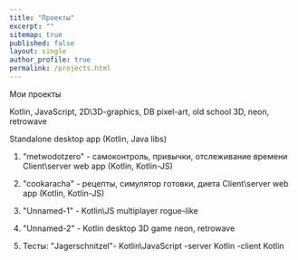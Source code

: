 ```yaml
---
title: "Проекты"
excerpt: ""
sitemap: true
published: false
layout: single
author_profile: true
permalink: /projects.html
---
```


Мои проекты

Kotlin, JavaScript, 2D\3D-graphics, DB
pixel-art, old school 3D, neon, retrowave


Standalone desktop app (Kotlin, Java libs)


1. "metwodotzero" - самоконтроль, привычки, отслеживание времени
Client\server web app (Kotlin, Kotlin-JS)
2. "cookaracha" - рецепты, симулятор готовки, диета
Client\server web app (Kotlin, Kotlin-JS)
3. "Unnamed-1" - Kotlin\JS multiplayer rogue-like
4. "Unnamed-2" - Kotlin desktop 3D game
neon, retrowave

5. Тесты:
"Jagerschnitzel"- Kotlin\JavaScript
-server Kotlin
-client Kotlin